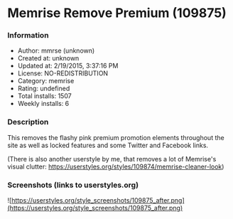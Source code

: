 # Memrise Remove Premium (109875)

### Information
- Author: mmrse (unknown)
- Created at: unknown
- Updated at: 2/19/2015, 3:37:16 PM
- License: NO-REDISTRIBUTION
- Category: memrise
- Rating: undefined
- Total installs: 1507
- Weekly installs: 6


### Description
This removes the flashy pink premium promotion elements throughout the site as well as locked features and some Twitter and Facebook links.

(There is also another userstyle by me, that removes a lot of Memrise's visual clutter: https://userstyles.org/styles/109874/memrise-cleaner-look)


### Screenshots (links to userstyles.org)
![https://userstyles.org/style_screenshots/109875_after.png](https://userstyles.org/style_screenshots/109875_after.png)


